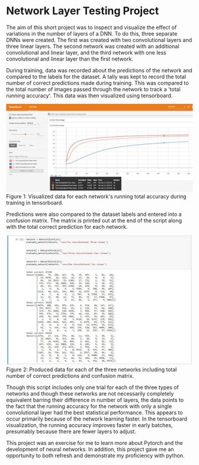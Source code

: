 # Network Layer Testing Project

The aim of this short project was to inspect and visualize the effect of variations in the number of layers of a DNN. To do this,
three separate DNNs were created. The first was created with two convolutional layers and three linear layers. The second network
was created with an additional convolutional and linear layer, and the third network with one less convolutional and linear layer
than the first network.

During training, data was recorded about the predictions of the network and compared to the labels for the dataset. A tally was 
kept to record the total number of correct predictions made during training. This was compared to the total number of images
passed through the network to track a 'total running accuracy'. This data was then visualized using tensorboard.

![alt text](https://github.com/tylerjzender/Network_Layer_Testing/blob/main/NetworkLayerTesting_Tensorboard.JPG?raw=true)
Figure 1: Visualized data for each network's running total accuracy during training in tensorboard.

Predictions were also compared to the dataset labels and entered into a confusion matrix. The matrix is printed out at the end
of the script along with the total correct prediction for each network.

![alt text](https://github.com/tylerjzender/Network_Layer_Testing/blob/main/NetworkLayerTesting_ResultsAndMats.JPG?raw=true)
Figure 2: Produced data for each of the three networks including total number of correct predictions and confusion matrix.

Though this script includes only one trial for each of the three types of networks and though these networks are not necessarily
completely equivalent barring their difference in number of layers, the data points to the fact that the running accuracy for 
the network with only a single convolutional layer had the best statistical performance. This appears to occur primarily
because of the network learning faster. In the tensorboard visualization, the running accuracy improves faster in early
batches, presumably because there are fewer layers to adjust.

This project was an exercise for me to learn more about Pytorch and the development of neural networks. In addition, this 
project gave me an opportunity to both refresh and demonstrate my proficiency with python. 



